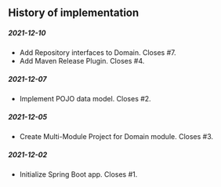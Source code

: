 History of implementation
-------------------------

##### 2021-12-10
* Add Repository interfaces to Domain. Closes #7.
* Add Maven Release Plugin. Closes #4.
##### 2021-12-07
* Implement POJO data model. Closes #2.
##### 2021-12-05
* Create Multi-Module Project for Domain module. Closes #3.
##### 2021-12-02
* Initialize Spring Boot app. Closes #1.
